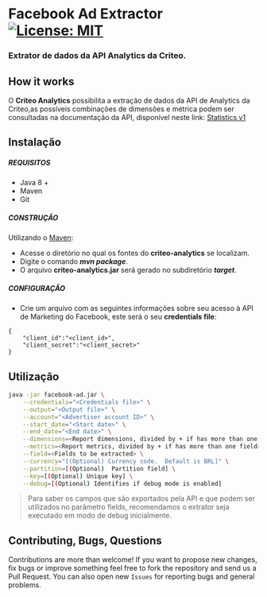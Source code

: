 
# Facebook Ad Extractor [![License: MIT](https://img.shields.io/badge/License-MIT-yellow.svg)](https://opensource.org/licenses/MIT)
### Extrator de dados da API Analytics da Criteo.

## How it works

O **Criteo Analytics** possibilita a extração de dados da API de Analytics da Criteo,as possíveis combinações de dimensões e métrica podem ser consultadas na documentação da API, disponível neste link: [Statistics v1](https://developers.criteo.com/marketing-solutions/v2020/docs/statistics-v1)

## Instalação

##### REQUISITOS

- Java 8 +
- Maven
- Git

##### CONSTRUÇÃO

Utilizando o [Maven](https://maven.apache.org/):

- Acesse o diretório no qual os fontes do **criteo-analytics** se localizam.
- Digite o comando _**mvn package**_.
- O arquivo **criteo-analytics.jar** será gerado no subdiretório **_target_**.

##### CONFIGURAÇÂO

* Crie um arquivo com as seguintes informações sobre seu acesso à API de Marketing do Facebook, este será o seu **credentials file**:

```
{
	"client_id":"<client_id>",
	"client_secret":"<client_secret>"
}
```

## Utilização

```bash
java -jar facebook-ad.jar \
	--credentials="<Credentials file>" \
	--output="<Output file>" \
	--account="<Advertiser account ID>" \
	--start_date="<Start date>" \
	--end_date="<End date>" \
	--dimensions=<Report dimensions, divided by + if has more than one field> \
	--metrics=<Report metrics, divided by + if has more than one field> \
	--field=<Fields to be extracted> \
	--currency="[(Optional) Currency code.  Default is BRL]" \
	--partition=[(Optional)  Partition field] \
	--key=[(Optional) Unique key] \
	--debug=[(Optional) Identifies if debug mode is enabled]
```

> Para saber os campos que são exportados pela API e que podem ser utilizados no parâmetro fields, recomendamos o extrator seja executado em modo de debug inicialmente. 

## Contributing, Bugs, Questions
Contributions are more than welcome! If you want to propose new changes, fix bugs or improve something feel free to fork the repository and send us a Pull Request. You can also open new `Issues` for reporting bugs and general problems.
